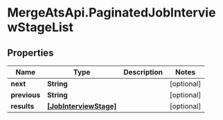 # MergeAtsApi.PaginatedJobInterviewStageList

## Properties

Name | Type | Description | Notes
------------ | ------------- | ------------- | -------------
**next** | **String** |  | [optional] 
**previous** | **String** |  | [optional] 
**results** | [**[JobInterviewStage]**](JobInterviewStage.md) |  | [optional] 


